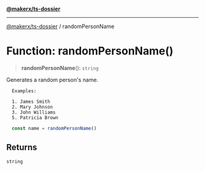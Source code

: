 [**@makerx/ts-dossier**](/docs/README.md)

***

[@makerx/ts-dossier](/docs/README.md) / randomPersonName

# Function: randomPersonName()

> **randomPersonName**(): `string`

Generates a random person's name.

```text
  Examples:

  1. James Smith
  2. Mary Johnson
  3. John Williams
  5. Patricia Brown
```

```typescript
  const name = randomPersonName()
```

## Returns

`string`
